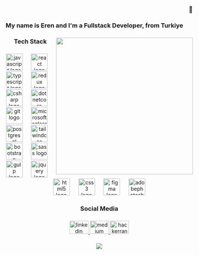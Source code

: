 <h3 align="right">🐒</h3>

<h3 align="left">My name is Eren and I'm a Fullstack Developer, from Turkiye</h3>

###

<img align="right" height="368" src="https://media.discordapp.net/attachments/1220844436846809269/1229910948761043014/DALLE_2024-04-17_00.46.54_-_A_gritty_scene_of_a_disheveled_monkey_with_a_cigarette_in_its_mouth_sitting_in_front_of_a_laptop_from_a_low_angle_as_if_captured_by_the_laptops_cam.webp?ex=663166d4&is=661ef1d4&hm=d5c79cf4ff3256165f815c57c408ae522aab853ba5aa844cb97ea6eba66a3f2d&=&format=webp&width=662&height=662"  />

###

<h3 align="center">Tech Stack</h3>

###

<div align="center">
  <img src="https://skillicons.dev/icons?i=js" height="45" alt="javascript logo"  />
  <img width="15" />
  <img src="https://skillicons.dev/icons?i=react" height="45" alt="react logo"  />
  <img width="15" />
  <img src="https://skillicons.dev/icons?i=ts" height="45" alt="typescript logo"  />
  <img width="15" />
  <img src="https://skillicons.dev/icons?i=redux" height="45" alt="redux logo"  />
  <img width="15" />
  <img src="https://skillicons.dev/icons?i=cs" height="45" alt="csharp logo"  />
  <img width="15" />
  <img src="https://cdn.jsdelivr.net/gh/devicons/devicon/icons/dotnetcore/dotnetcore-original.svg" height="45" alt="dotnetcore logo"  />
  <img width="15" />
  <img src="https://skillicons.dev/icons?i=git" height="45" alt="git logo"  />
  <img width="15" />
  <img src="https://cdn.jsdelivr.net/gh/devicons/devicon/icons/microsoftsqlserver/microsoftsqlserver-plain.svg" height="45" alt="microsoftsqlserver logo"  />
  <img width="15" />
  <img src="https://skillicons.dev/icons?i=postgres" height="45" alt="postgresql logo"  />
  <img width="15" />
  <img src="https://skillicons.dev/icons?i=tailwind" height="45" alt="tailwindcss logo"  />
  <img width="15" />
  <img src="https://skillicons.dev/icons?i=bootstrap" height="45" alt="bootstrap logo"  />
  <img width="15" />
  <img src="https://skillicons.dev/icons?i=sass" height="45" alt="sass logo"  />
  <img width="15" />
  <img src="https://skillicons.dev/icons?i=gulp" height="45" alt="gulp logo"  />
  <img width="15" />
  <img src="https://skillicons.dev/icons?i=jquery" height="45" alt="jquery logo"  />
  <img width="15" />
  <img src="https://skillicons.dev/icons?i=html" height="45" alt="html5 logo"  />
  <img width="15" />
  <img src="https://skillicons.dev/icons?i=css" height="45" alt="css3 logo"  />
  <img width="15" />
  <img src="https://skillicons.dev/icons?i=figma" height="45" alt="figma logo"  />
  <img width="15" />
  <img src="https://skillicons.dev/icons?i=ps" height="45" alt="adobephotoshop logo"  />
</div>

###

<h3 align="center">Social Media</h3>

###

<div align="center">
  <a href="https://www.linkedin.com/in/erenmacit/" target="_blank">
    <img src="https://raw.githubusercontent.com/maurodesouza/profile-readme-generator/master/src/assets/icons/social/linkedin/default.svg" width="51" height="35" alt="linkedin logo"  />
  </a>
  <a href="https://medium.com/@ernmctt" target="_blank">
    <img src="https://raw.githubusercontent.com/maurodesouza/profile-readme-generator/master/src/assets/icons/social/medium/default.svg" width="51" height="35" alt="medium logo"  />
  </a>
  <img src="https://raw.githubusercontent.com/maurodesouza/profile-readme-generator/master/src/assets/icons/social/hackerrank/default.svg" width="51" height="35" alt="hackerrank logo"  />
</div>

###

<div align="center">
  <img src="https://profile-counter.glitch.me/macidko/count.svg?"  />
</div>

###
